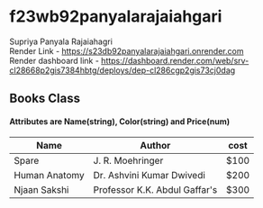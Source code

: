 # f23wb92panyalarajaiahgari
Supriya Panyala Rajaiahagri<br>
Render Link - https://s23db92panyalarajaiahgari.onrender.com <br>
Render dashboard link - https://dashboard.render.com/web/srv-cl28668p2gis7384hbtg/deploys/dep-cl286cgp2gis73cj0dag

## Books Class

#### Attributes are Name(string), Color(string) and Price(num)

| Name            | Author                        | cost   |
|-----------------|-------------------------------|--------|
| Spare           | J. R. Moehringer              | $100   |
| Human Anatomy   | Dr. Ashvini Kumar Dwivedi     | $200   |
| Njaan Sakshi    | Professor K.K. Abdul Gaffar's | $300   |
